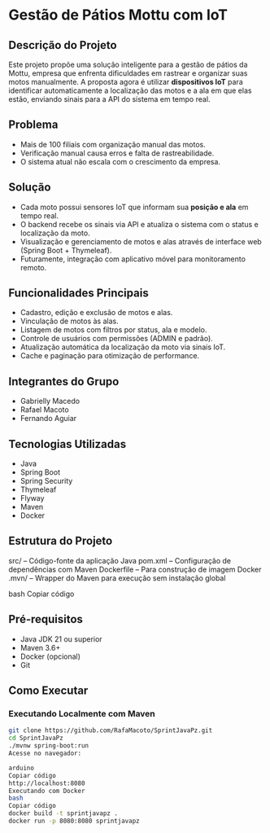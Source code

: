 # Gestão de Pátios Mottu com IoT

## Descrição do Projeto
Este projeto propõe uma solução inteligente para a gestão de pátios da Mottu, empresa que enfrenta dificuldades em rastrear e organizar suas motos manualmente. A proposta agora é utilizar **dispositivos IoT** para identificar automaticamente a localização das motos e a ala em que elas estão, enviando sinais para a API do sistema em tempo real.

## Problema
- Mais de 100 filiais com organização manual das motos.
- Verificação manual causa erros e falta de rastreabilidade.
- O sistema atual não escala com o crescimento da empresa.

## Solução
- Cada moto possui sensores IoT que informam sua **posição e ala** em tempo real.
- O backend recebe os sinais via API e atualiza o sistema com o status e localização da moto.
- Visualização e gerenciamento de motos e alas através de interface web (Spring Boot + Thymeleaf).
- Futuramente, integração com aplicativo móvel para monitoramento remoto.

## Funcionalidades Principais
- Cadastro, edição e exclusão de motos e alas.
- Vinculação de motos às alas.
- Listagem de motos com filtros por status, ala e modelo.
- Controle de usuários com permissões (ADMIN e padrão).
- Atualização automática da localização da moto via sinais IoT.
- Cache e paginação para otimização de performance.

## Integrantes do Grupo
- Gabrielly Macedo
- Rafael Macoto
- Fernando Aguiar

## Tecnologias Utilizadas
- Java
- Spring Boot
- Spring Security
- Thymeleaf
- Flyway
- Maven
- Docker

## Estrutura do Projeto
src/ – Código-fonte da aplicação Java
pom.xml – Configuração de dependências com Maven
Dockerfile – Para construção de imagem Docker
.mvn/ – Wrapper do Maven para execução sem instalação global

bash
Copiar código

## Pré-requisitos
- Java JDK 21 ou superior
- Maven 3.6+
- Docker (opcional)
- Git

## Como Executar

### Executando Localmente com Maven
```bash
git clone https://github.com/RafaMacoto/SprintJavaPz.git
cd SprintJavaPz
./mvnw spring-boot:run
Acesse no navegador:

arduino
Copiar código
http://localhost:8080
Executando com Docker
bash
Copiar código
docker build -t sprintjavapz .
docker run -p 8080:8080 sprintjavapz